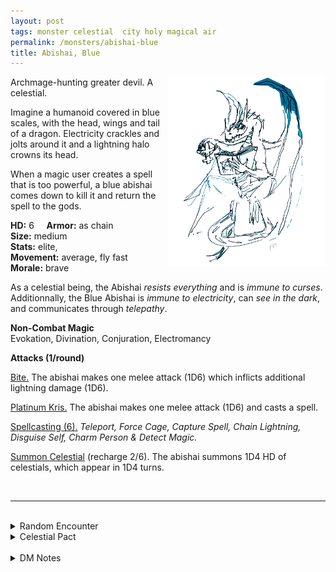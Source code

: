 ```yaml
---
layout: post
tags: monster celestial  city holy magical air
permalink: /monsters/abishai-blue
title: Abishai, Blue
---
```


<img align="right" width=250px src="/images/abishaiblue.png">

Archmage-hunting greater devil. A celestial.

Imagine a humanoid covered in blue scales, with the head, wings and tail of a dragon. Electricity crackles and jolts around it and a lightning halo crowns its head. 

When a magic user creates a spell that is too powerful, a blue abishai comes down to kill it and return the spell to the gods.

**HD:** 6  &nbsp; &nbsp;  **Armor:** as chain <br>
**Size:** medium <br>
**Stats:** elite,  <br>
**Movement:** average, fly fast <br>
**Morale:** brave <br>

As a celestial being, the Abishai *resists everything* and is *immune to curses*. Additionnally, the Blue Abishai is *immune to electricity*, can *see in the dark*, and communicates through *telepathy*.

**Non-Combat Magic** <br>
Evokation, Divination, Conjuration, Electromancy

**Attacks (1/round)**

<ins>Bite.</ins> The abishai makes one melee attack (1D6) which inflicts additional lightning damage (1D6).

<ins>Platinum Kris.</ins> The abishai makes one melee attack (1D6) and casts a spell.

<ins>Spellcasting (6).</ins> *Teleport, Force Cage, Capture Spell, Chain Lightning, Disguise Self, Charm Person & Detect Magic.*

<ins>Summon Celestial</ins> (recharge 2/6). The abishai summons 1D4 HD of celestials, which appear in 1D4 turns.

<br>

---

<br>

<details markdown="1">
<summary>Random Encounter</summary>
1. **Monster:** 1 blue abishai.
1. **Lair:** An arcane vault, sealed in lightning and containing a hoard of arcane lore. <br>	&nbsp; OR <br>	**Omen:** A tear in space crackles with electricity.
1. **Spoor:** The content of a wizard’s study, scattered and crackling with lightning.
1. **Tracks:** The air crackling with arcane energy.
1. **Trace:**  [Rumor] A local wizard has disappeared, hit by lightning.
1. **Trace:** A mysterious semi-hidden orb, inert. Actually scries the mind of magic users.
</details>

<details markdown="1">
<summary>Celestial Pact</summary>
Evil celestials give the reward and the quest at the same time, then try to make accomplishing the quest impossible within the decided time frame. Good celestials give a quest first and the reward upon completion. The price of breaking a pact is always your soul. 

**Reward:**

1. An orb which creates an arc of electricity between it and any magic nearby.
1. A grimoire with 3 random spells.
1. You grow blue dragon scales with gives you protection like leather armor.
1. A blue [Imp](/monsters/imp) follower.
1. One blue horn that absorbs electricity like the [Fourth Ward](https://saltygoo.github.io/2020/11/13/the-ten-wards/).
1. Access to a well equipped wizard lab hidden in a permanent lightning storm in the astral sea.

**Quest:**

1. You must discover a spell powerful enough to destroy an army. Ensure you are the only one to know it.
1. You must kill an archmage who knows too much.
1. You must discover a spell that can kill or trap wizards.
1. You must kill the apprentice of an ancient dragon.
1. You must enslave a wizard.
1. You must steal a legendary artifact.
</details>

<br>

<details markdown="1">
<summary>DM Notes</summary>
I love devils, I'd even say they are my favourite type of monsters to run. I was always confused with how DnD cosmology had devils that plotted against the gods, good aligned celestials serving the gods and evil gods that were served by ... random evil monsters ? I prefer my gods to be assholes trying to maintain the status quo with arbitrary rules and devils to be the ones who punish those who disobey. Being creatures of order, each devil has a clear behaviour they punish. Adapted from [Mordenkainen's Tome of Foe](https://5e.tools/book.html#mtf) — SaltyGoo
</details>


